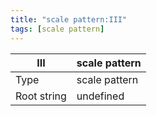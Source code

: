 ```yaml
---
title: "scale pattern:III"
tags: [scale pattern]
---
```


|III|scale pattern|
|---|---|
|Type|scale pattern|
|Root string|undefined|

